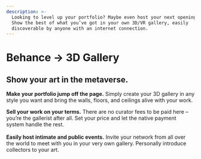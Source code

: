 ```yaml
---
description: >-
  Looking to level up your portfolio? Maybe even host your next opening night?
  Show the best of what you’ve got in your own 3D/VR gallery, easily
  discoverable by anyone with an internet connection.
---
```


# Behance → 3D Gallery

## Show your art in the metaverse.

**Make your portfolio jump off the page.** Simply create your 3D gallery in any style you want and bring the walls, floors, and ceilings alive with your work.

**Sell your work on your terms.** There are no curator fees to be paid here – you’re the gallerist after all. Set your price and let the native payment system handle the rest.\
\
**Easily host intimate and public events.** Invite your network from all over the world to meet with you in your very own gallery. Personally introduce collectors to your art.&#x20;
